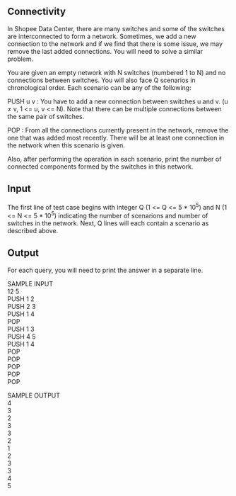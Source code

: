 ## Connectivity

In Shopee Data Center, there are many switches and some of the switches are interconnected to form a network. Sometimes, we add a new connection to the network and if we find that there is some issue, we may remove the last added connections. You will need to solve a similar problem.

You are given an empty network with N switches (numbered 1 to N) and no connections between switches. You will also face Q scenarios in chronological order. Each scenario can be any of the following:

PUSH u v : You have to add a new connection between switches u and v. (u ≠ v, 1 <= u, v <= N). Note that there can be multiple connections between the same pair of switches.

POP : From all the connections currently present in the network, remove the one that was added most recently. There will be at least one connection in the network when this scenario is given.

Also, after performing the operation in each scenario, print the number of connected components formed by the switches in this network.

## Input

The first line of test case begins with integer Q (1 <= Q <= 5 * 10<sup>5</sup>) and N (1 <= N <= 5 * 10<sup>5</sup>) indicating the number of scenarions and number of switches in the network. Next, Q lines will each contain a scenario as described above.

## Output

For each query, you will need to print the answer in a separate line.

SAMPLE INPUT<br>
12 5<br>
PUSH 1 2<br>
PUSH 2 3<br>
PUSH 1 4<br>
POP<br>
PUSH 1 3<br>
PUSH 4 5<br>
PUSH 1 4<br>
POP<br>
POP<br>
POP<br>
POP<br>
POP

SAMPLE OUTPUT<br>
4<br>
3<br>
2<br>
3<br>
3<br>
2<br>
1<br>
2<br>
3<br>
3<br>
4<br>
5
